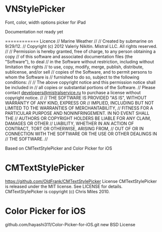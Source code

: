VNStylePicker
=============

Font, color, width options picker for iPad


Documentation not ready yet

============
Licence
//  Marine Weather
//
//  Created by submarine on 9/29/12.
//  Copyright (c) 2012 Valeriy Nikitin. Mistral LLC. All rights reserved.
//
//    Permission is hereby granted, free of charge, to any person obtaining a copy
//    of this software and associated documentation files (the "Software"), to deal
//    in the Software without restriction, including without limitation the rights
//    to use, copy, modify, merge, publish, distribute, sublicense, and/or sell
//    copies of the Software, and to permit persons to whom the Software is
//    furnished to do so, subject to the following conditions:
//
//    The above copyright notice and this permission notice shall be included in
//    all copies or substantial portions of the Software.
//    Please contact developers@mistralservice.ru to purchase a license without copyright notice.
//
//    THE SOFTWARE IS PROVIDED "AS IS", WITHOUT WARRANTY OF ANY KIND, EXPRESS OR
//    IMPLIED, INCLUDING BUT NOT LIMITED TO THE WARRANTIES OF MERCHANTABILITY,
//    FITNESS FOR A PARTICULAR PURPOSE AND NONINFRINGEMENT. IN NO EVENT SHALL THE
//    AUTHORS OR COPYRIGHT HOLDERS BE LIABLE FOR ANY CLAIM, DAMAGES OR OTHER
//    LIABILITY, WHETHER IN AN ACTION OF CONTRACT, TORT OR OTHERWISE, ARISING FROM,
//    OUT OF OR IN CONNECTION WITH THE SOFTWARE OR THE USE OR OTHER DEALINGS IN
//    THE SOFTWARE.
//


Based on CMTextStylePicker and Color Picker for iOS

CMTextStylePicker
==================
https://github.com/OldFrank/CMTextStylePicker
License
CMTextStylePicker is released under the MIT license. See LICENSE for details.
CMTextStylePicker is copyright (c) Chris Miles 2010.


Color Picker for iOS
==================
github.com/hayashi311/Color-Picker-for-iOS.git
new BSD License

